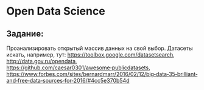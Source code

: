 # Open Data Science
## Задание:
Проанализировать открытый массив данных на свой выбор. Датасеты искать, например, тут:
https://toolbox.google.com/datasetsearch, http://data.gov.ru/opendata, https://github.com/caesar0301/awesome‑publicdatasets,
https://www.forbes.com/sites/bernardmarr/2016/02/12/big‑data‑35‑brilliant‑and‑free‑data‑sources‑for‑2016/#4cc5e370b54d
